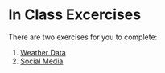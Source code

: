 # In Class Excercises

There are two exercises for you to complete:

1. [Weather Data](Challenge%201%20-%20Get%20the%20Weather.md)
2. [Social Media](Challenge%202%20-%20Social%20Media%20Data%20Analysis%20Using%20Python%20and%20JSON.md)

